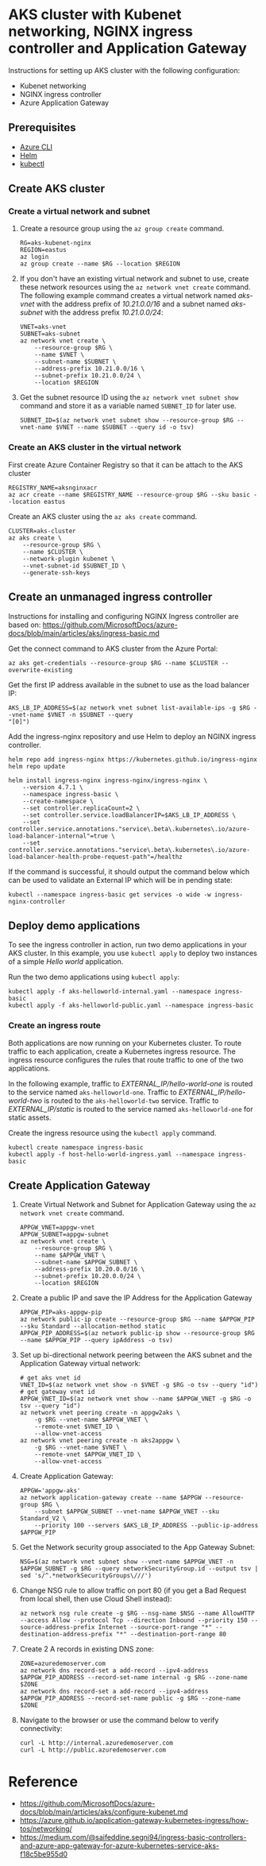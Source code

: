 # AKS cluster with Kubenet networking, NGINX ingress controller and Application Gateway
Instructions for setting up AKS cluster with the following configuration:
* Kubenet networking
* NGINX ingress controller
* Azure Application Gateway

## Prerequisites
* [Azure CLI](https://learn.microsoft.com/en-us/cli/azure/)
* [Helm](https://helm.sh/docs/intro/install/)
* [kubectl](https://kubernetes.io/docs/tasks/tools/)

## Create AKS cluster

### Create a virtual network and subnet

1. Create a resource group using the `az group create` command.

    ```azurecli-interactive
    RG=aks-kubenet-nginx
    REGION=eastus
    az login
    az group create --name $RG --location $REGION
    ```

1. If you don't have an existing virtual network and subnet to use, create these network resources using the `az network vnet create` command. The following example command creates a virtual network named *aks-vnet* with the address prefix of *10.21.0.0/16* and a subnet named *aks-subnet* with the address prefix *10.21.0.0/24*:

    ```azurecli-interactive
    VNET=aks-vnet
    SUBNET=aks-subnet
    az network vnet create \
        --resource-group $RG \
        --name $VNET \
        --subnet-name $SUBNET \
        --address-prefix 10.21.0.0/16 \
        --subnet-prefix 10.21.0.0/24 \
        --location $REGION
    ```

1. Get the subnet resource ID using the `az network vnet subnet show` command and store it as a variable named `SUBNET_ID` for later use.

    ```azurecli-interactive
    SUBNET_ID=$(az network vnet subnet show --resource-group $RG --vnet-name $VNET --name $SUBNET --query id -o tsv)
    ```

### Create an AKS cluster in the virtual network
First create Azure Container Registry so that it can be attach to the AKS cluster

```
REGISTRY_NAME=aksnginxacr
az acr create --name $REGISTRY_NAME --resource-group $RG --sku basic --location eastus
```

Create an AKS cluster using the `az aks create` command.

```azurecli-interactive
CLUSTER=aks-cluster
az aks create \
    --resource-group $RG \
    --name $CLUSTER \
    --network-plugin kubenet \
    --vnet-subnet-id $SUBNET_ID \
    --generate-ssh-keys 
```

## Create an unmanaged ingress controller
Instructions for installing and configuring NGINX Ingress controller are based on: https://github.com/MicrosoftDocs/azure-docs/blob/main/articles/aks/ingress-basic.md

Get the connect command to AKS cluster from the Azure Portal:

```
az aks get-credentials --resource-group $RG --name $CLUSTER --overwrite-existing
```

Get the first IP address available in the subnet to use as the load balancer IP:
```
AKS_LB_IP_ADDRESS=$(az network vnet subnet list-available-ips -g $RG --vnet-name $VNET -n $SUBNET --query
"[0]")
```

Add the ingress-nginx repository and use Helm to deploy an NGINX ingress controller. 

```console
helm repo add ingress-nginx https://kubernetes.github.io/ingress-nginx
helm repo update

helm install ingress-nginx ingress-nginx/ingress-nginx \
    --version 4.7.1 \
    --namespace ingress-basic \
    --create-namespace \
    --set controller.replicaCount=2 \
    --set controller.service.loadBalancerIP=$AKS_LB_IP_ADDRESS \
    --set controller.service.annotations."service\.beta\.kubernetes\.io/azure-load-balancer-internal"=true \
    --set controller.service.annotations."service\.beta\.kubernetes\.io/azure-load-balancer-health-probe-request-path"=/healthz 
```

If the command is successful, it should output the command below which can be used to validate an External IP which will be in pending state:

```
kubectl --namespace ingress-basic get services -o wide -w ingress-nginx-controller
```

## Deploy demo applications

To see the ingress controller in action, run two demo applications in your AKS cluster. In this example, you use `kubectl apply` to deploy two instances of a simple *Hello world* application.

Run the two demo applications using `kubectl apply`:

```console
kubectl apply -f aks-helloworld-internal.yaml --namespace ingress-basic
kubectl apply -f aks-helloworld-public.yaml --namespace ingress-basic
```

### Create an ingress route

Both applications are now running on your Kubernetes cluster. To route traffic to each application, create a Kubernetes ingress resource. The ingress resource configures the rules that route traffic to one of the two applications.

In the following example, traffic to *EXTERNAL_IP/hello-world-one* is routed to the service named `aks-helloworld-one`. Traffic to *EXTERNAL_IP/hello-world-two* is routed to the `aks-helloworld-two` service. Traffic to *EXTERNAL_IP/static* is routed to the service named `aks-helloworld-one` for static assets.

Create the ingress resource using the `kubectl apply` command.

```
kubectl create namespace ingress-basic
kubectl apply -f host-hello-world-ingress.yaml --namespace ingress-basic
```

## Create Application Gateway

1. Create Virtual Network and Subnet for Application Gateway using the `az network vnet create` command. 

    ```azurecli-interactive
    APPGW_VNET=appgw-vnet
    APPGW_SUBNET=appgw-subnet
    az network vnet create \
        --resource-group $RG \
        --name $APPGW_VNET \
        --subnet-name $APPGW_SUBNET \
        --address-prefix 10.20.0.0/16 \
        --subnet-prefix 10.20.0.0/24 \
        --location $REGION
    ```

1. Create a public IP and save the IP Address for the Application Gateway

    ```console
    APPGW_PIP=aks-appgw-pip
    az network public-ip create --resource-group $RG --name $APPGW_PIP --sku Standard --allocation-method static
    APPGW_PIP_ADDRESS=$(az network public-ip show --resource-group $RG --name $APPGW_PIP --query ipAddress -o tsv)
    ```

1. Set up bi-directional network peering between the AKS subnet and the Application Gateway virtual network:

    ```command
    # get aks vnet id 
    VNET_ID=$(az network vnet show -n $VNET -g $RG -o tsv --query "id")
    # get gateway vnet id
    APPGW_VNET_ID=$(az network vnet show --name $APPGW_VNET -g $RG -o tsv --query "id")
    az network vnet peering create -n appgw2aks \
        -g $RG --vnet-name $APPGW_VNET \
        --remote-vnet $VNET_ID \
        --allow-vnet-access
    az network vnet peering create -n aks2appgw \
        -g $RG --vnet-name $VNET \
        --remote-vnet $APPGW_VNET_ID \
        --allow-vnet-access
    ```

1. Create Application Gateway:
    ```
    APPGW='appgw-aks' 
    az network application-gateway create --name $APPGW --resource-group $RG \
        --subnet $APPGW_SUBNET --vnet-name $APPGW_VNET --sku Standard_V2 \
        --priority 100 --servers $AKS_LB_IP_ADDRESS --public-ip-address $APPGW_PIP
    ```

1. Get the Network security group associated to the App Gateway Subnet:
    ```
    NSG=$(az network vnet subnet show --vnet-name $APPGW_VNET -n $APPGW_SUBNET -g $RG --query networkSecurityGroup.id --output tsv | sed 's/^.*networkSecurityGroups\///')
    ```

1. Change NSG rule to allow traffic on port 80 (if you get a Bad Request from local shell, then use Cloud Shell instead):
    ```
    az network nsg rule create -g $RG --nsg-name $NSG --name AllowHTTP --access Allow --protocol Tcp --direction Inbound --priority 150 --source-address-prefix Internet --source-port-range "*" --destination-address-prefix "*" --destination-port-range 80
    ```

1. Create 2 A records in existing DNS zone:
    ```
    ZONE=azuredemoserver.com
    az network dns record-set a add-record --ipv4-address $APPGW_PIP_ADDRESS --record-set-name internal -g $RG --zone-name $ZONE
    az network dns record-set a add-record --ipv4-address $APPGW_PIP_ADDRESS --record-set-name public -g $RG --zone-name $ZONE
    ```

1. Navigate to the browser or use the command below to verify connectivity:
    ```
    curl -L http://internal.azuredemoserver.com
    curl -L http://public.azuredemoserver.com
    ```


# Reference
* https://github.com/MicrosoftDocs/azure-docs/blob/main/articles/aks/configure-kubenet.md
* https://azure.github.io/application-gateway-kubernetes-ingress/how-tos/networking/
* https://medium.com/@saifeddine.segni94/ingress-basic-controllers-and-azure-app-gateway-for-azure-kubernetes-service-aks-f18c5be955d0